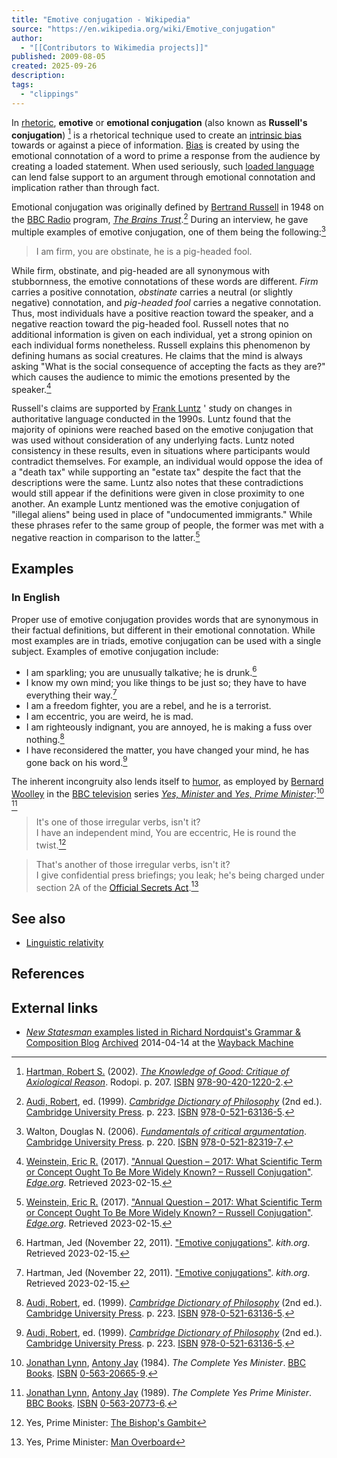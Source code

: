 ```yaml
---
title: "Emotive conjugation - Wikipedia"
source: "https://en.wikipedia.org/wiki/Emotive_conjugation"
author:
  - "[[Contributors to Wikimedia projects]]"
published: 2009-08-05
created: 2025-09-26
description:
tags:
  - "clippings"
---
```

In [rhetoric](https://en.wikipedia.org/wiki/Rhetoric "Rhetoric"), **emotive** or **emotional conjugation** (also known as **Russell's conjugation**) [^1] is a rhetorical technique used to create an [intrinsic bias](https://en.wikipedia.org/wiki/Implicit_stereotype "Implicit stereotype") towards or against a piece of information. [Bias](https://en.wikipedia.org/wiki/Bias "Bias") is created by using the emotional connotation of a word to prime a response from the audience by creating a loaded statement. When used seriously, such [loaded language](https://en.wikipedia.org/wiki/Loaded_language "Loaded language") can lend false support to an argument through emotional connotation and implication rather than through fact.

Emotional conjugation was originally defined by [Bertrand Russell](https://en.wikipedia.org/wiki/Bertrand_Russell "Bertrand Russell") in 1948 on the [BBC Radio](https://en.wikipedia.org/wiki/BBC_Radio "BBC Radio") program, *[The Brains Trust](https://en.wikipedia.org/wiki/The_Brains_Trust "The Brains Trust")*.[^2] During an interview, he gave multiple examples of emotive conjugation, one of them being the following:[^3]

> I am firm, you are obstinate, he is a pig-headed fool.

While firm, obstinate, and pig-headed are all synonymous with stubbornness, the emotive connotations of these words are different. *Firm* carries a positive connotation, *obstinate* carries a neutral (or slightly negative) connotation, and *pig-headed fool* carries a negative connotation. Thus, most individuals have a positive reaction toward the speaker, and a negative reaction toward the pig-headed fool. Russell notes that no additional information is given on each individual, yet a strong opinion on each individual forms nonetheless. Russell explains this phenomenon by defining humans as social creatures. He claims that the mind is always asking "What is the social consequence of accepting the facts as they are?" which causes the audience to mimic the emotions presented by the speaker.[^4]

Russell's claims are supported by [Frank Luntz](https://en.wikipedia.org/wiki/Frank_Luntz "Frank Luntz") ' study on changes in authoritative language conducted in the 1990s. Luntz found that the majority of opinions were reached based on the emotive conjugation that was used without consideration of any underlying facts. Luntz noted consistency in these results, even in situations where participants would contradict themselves. For example, an individual would oppose the idea of a "death tax" while supporting an "estate tax" despite the fact that the descriptions were the same. Luntz also notes that these contradictions would still appear if the definitions were given in close proximity to one another. An example Luntz mentioned was the emotive conjugation of "illegal aliens" being used in place of "undocumented immigrants." While these phrases refer to the same group of people, the former was met with a negative reaction in comparison to the latter.[^4]

## Examples

### In English

Proper use of emotive conjugation provides words that are synonymous in their factual definitions, but different in their emotional connotation. While most examples are in triads, emotive conjugation can be used with a single subject. Examples of emotive conjugation include:

- I am sparkling; you are unusually talkative; he is drunk.[^5]
- I know my own mind; you like things to be just so; they have to have everything their way.[^5]
- I am a freedom fighter, you are a rebel, and he is a terrorist.
- I am eccentric, you are weird, he is mad.
- I am righteously indignant, you are annoyed, he is making a fuss over nothing.[^2]
- I have reconsidered the matter, you have changed your mind, he has gone back on his word.[^2]

The inherent incongruity also lends itself to [humor](https://en.wikipedia.org/wiki/Humor "Humor"), as employed by [Bernard Woolley](https://en.wikipedia.org/wiki/Bernard_Woolley "Bernard Woolley") in the [BBC television](https://en.wikipedia.org/wiki/BBC_television "BBC television") series [*Yes, Minister* and *Yes, Prime Minister*](https://en.wikipedia.org/wiki/Yes_Minister "Yes Minister"):[^6] [^7]

> It's one of those irregular verbs, isn't it?  
> I have an independent mind, You are eccentric, He is round the twist.[^8]

> That's another of those irregular verbs, isn't it?  
> I give confidential press briefings; you leak; he's being charged under section 2A of the [Official Secrets Act](https://en.wikipedia.org/wiki/Official_Secrets_Act "Official Secrets Act").[^9]

  

## See also

- [Linguistic relativity](https://en.wikipedia.org/wiki/Linguistic_relativity "Linguistic relativity")

## References

## External links

- [*New Statesman* examples listed in Richard Nordquist's Grammar & Composition Blog](http://grammar.about.com/b/2008/05/26/im-firm-youre-obstinate.htm) [Archived](https://web.archive.org/web/20140414070939/http://grammar.about.com/b/2008/05/26/im-firm-youre-obstinate.htm) 2014-04-14 at the [Wayback Machine](https://en.wikipedia.org/wiki/Wayback_Machine "Wayback Machine")

  

[^1]: [Hartman, Robert S.](https://en.wikipedia.org/wiki/Robert_S._Hartman "Robert S. Hartman") (2002). [*The Knowledge of Good: Critique of Axiological Reason*](https://books.google.com/books?id=4hlJEeNi8pIC&pg=PA207). Rodopi. p. 207. [ISBN](https://en.wikipedia.org/wiki/ISBN_\(identifier\) "ISBN (identifier)") [978-90-420-1220-2](https://en.wikipedia.org/wiki/Special:BookSources/978-90-420-1220-2 "Special:BookSources/978-90-420-1220-2").

[^2]: [Audi, Robert](https://en.wikipedia.org/wiki/Robert_Audi "Robert Audi"), ed. (1999). *[Cambridge Dictionary of Philosophy](https://en.wikipedia.org/wiki/Cambridge_Dictionary_of_Philosophy "Cambridge Dictionary of Philosophy")* (2nd ed.). [Cambridge University Press](https://en.wikipedia.org/wiki/Cambridge_University_Press "Cambridge University Press"). p. 223. [ISBN](https://en.wikipedia.org/wiki/ISBN_\(identifier\) "ISBN (identifier)") [978-0-521-63136-5](https://en.wikipedia.org/wiki/Special:BookSources/978-0-521-63136-5 "Special:BookSources/978-0-521-63136-5").

[^3]: Walton, Douglas N. (2006). [*Fundamentals of critical argumentation*](https://books.google.com/books?id=BpRUGM8nOdwC&pg=PA220). [Cambridge University Press](https://en.wikipedia.org/wiki/Cambridge_University_Press "Cambridge University Press"). p. 220. [ISBN](https://en.wikipedia.org/wiki/ISBN_\(identifier\) "ISBN (identifier)") [978-0-521-82319-7](https://en.wikipedia.org/wiki/Special:BookSources/978-0-521-82319-7 "Special:BookSources/978-0-521-82319-7").

[^4]: [Weinstein, Eric R.](https://en.wikipedia.org/wiki/Eric_Weinstein "Eric Weinstein") (2017). ["Annual Question – 2017: What Scientific Term or Concept Ought To Be More Widely Known? – Russell Conjugation"](https://www.edge.org/response-detail/27181). *[Edge.org](https://en.wikipedia.org/wiki/Edge.org "Edge.org")*. Retrieved 2023-02-15.

[^5]: Hartman, Jed (November 22, 2011). ["Emotive conjugations"](https://www.kith.org/words/2011/11/22/emotive-conjugations/). *kith.org*. Retrieved 2023-02-15.

[^6]: [Jonathan Lynn](https://en.wikipedia.org/wiki/Jonathan_Lynn "Jonathan Lynn"), [Antony Jay](https://en.wikipedia.org/wiki/Antony_Jay "Antony Jay") (1984). *The Complete Yes Minister*. [BBC Books](https://en.wikipedia.org/wiki/BBC_Books "BBC Books"). [ISBN](https://en.wikipedia.org/wiki/ISBN_\(identifier\) "ISBN (identifier)") [0-563-20665-9](https://en.wikipedia.org/wiki/Special:BookSources/0-563-20665-9 "Special:BookSources/0-563-20665-9").

[^7]: [Jonathan Lynn](https://en.wikipedia.org/wiki/Jonathan_Lynn "Jonathan Lynn"), [Antony Jay](https://en.wikipedia.org/wiki/Antony_Jay "Antony Jay") (1989). *The Complete Yes Prime Minister*. [BBC Books](https://en.wikipedia.org/wiki/BBC_Books "BBC Books"). [ISBN](https://en.wikipedia.org/wiki/ISBN_\(identifier\) "ISBN (identifier)") [0-563-20773-6](https://en.wikipedia.org/wiki/Special:BookSources/0-563-20773-6 "Special:BookSources/0-563-20773-6").

[^8]: Yes, Prime Minister: [The Bishop's Gambit](https://archive.today/20130420003912/http://www.bbc.co.uk/programmes/p00bsbls)

[^9]: Yes, Prime Minister: [Man Overboard](https://en.wikipedia.org/wiki/Man_Overboard_\(Yes,_Prime_Minister\) "Man Overboard (Yes, Prime Minister)")